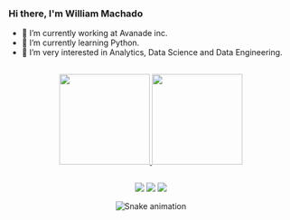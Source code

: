 ### Hi there, I'm William Machado

- 🔭 I’m currently working at Avanade inc.
- 🌱 I’m currently learning Python.
- 🤔 I’m very interested in Analytics, Data Science and Data Engineering.

##

<div align="center">
  <a href="https://github.com/williames-m">
  <img height="160em" src="https://github-readme-stats.vercel.app/api?username=williames-m&show_icons=true&theme=dark&include_all_commits=true&count_private=true"/>
  <img height="160em" src="https://github-readme-stats.vercel.app/api/top-langs/?username=williames-m&layout=compact&langs_count=7&theme=dark"/>
</div> 
  
  ##

  ##
  
 <div align="center">
  <a href="https://www.instagram.com/m.williames" target="_blank"><img src="https://img.shields.io/badge/-Instagram-%23E4405F?style=for-the-badge&logo=instagram&logoColor=white" target="_blank"></a>
  <a href = "mailto:williames.m@outlook.com"><img src="https://img.shields.io/badge/Microsoft_Outlook-0078D4?style=for-the-badge&logo=microsoft-outlook&logoColor=white" target="_blank"></a>
  <a href="https://www.linkedin.com/in/william-machado-a9898189" target="_blank"><img src="https://img.shields.io/badge/-LinkedIn-%230077B5?style=for-the-badge&logo=linkedin&logoColor=white" target="_blank"></a> 
 
  ![Snake animation](https://github.com/williames-m/williames-m/blob/output/github-contribution-grid-snake.svg)
 
</div>
